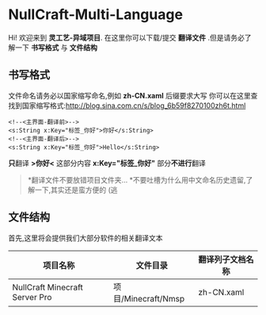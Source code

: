 #  NullCraft-Multi-Language
Hi! 欢迎来到 **灵工艺-异域项目**. 在这里你可以下载/提交 **翻译文件** .但是请务必了解一下 **书写格式** 与 **文件结构**

## 书写格式
文件命名请务必以国家缩写命名,例如 **zh-CN.xaml**  后缀要求大写
你可以在这里查找到国家缩写格式:http://blog.sina.com.cn/s/blog_6b59f8270100zh6t.html
```
<!--<主界面-翻译前>-->
<s:String x:Key="标签_你好">你好</s:String>
<!--<主界面-翻译后>-->
<s:String x:Key="标签_你好">Hello</s:String>
```
**只**翻译 **>你好<** 这部分内容 **x:Key="标签_你好"** 部分**不进行**翻译
>*翻译文件不要放错项目文件夹...
>*不要吐槽为什么用中文命名历史遗留,了解一下,其实还是蛮方便的 (逃

## 文件结构

首先,这里将会提供我们大部分软件的相关翻译文本

|项目名称         |文件目录                        |翻译列子文档名称                         |
|--------------------------------|--------------------|------------|
|NullCraft Minecraft Server Pro  |项目/Minecraft/Nmsp  |zh-CN.xaml|

